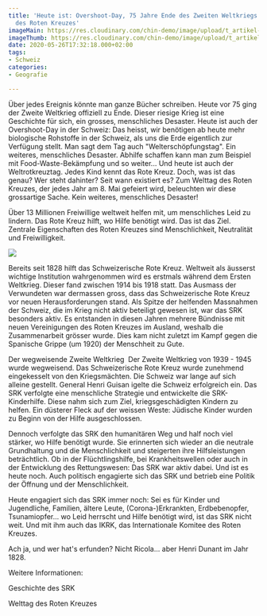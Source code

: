 ```yaml
---
title: 'Heute ist: Overshoot-Day, 75 Jahre Ende des Zweiten Weltkriegs und Welttag
  des Roten Kreuzes'
imageMain: https://res.cloudinary.com/chin-demo/image/upload/t_artikel-main/v1590781778/red-cross-min_aw9bas.jpg
imageThumb: https://res.cloudinary.com/chin-demo/image/upload/t_artikel-thumb/v1590781778/red-cross-min_aw9bas.jpg
date: 2020-05-26T17:32:18.000+02:00
tags:
- Schweiz
categories:
- Geografie

---
```

Über jedes Ereignis könnte man ganze Bücher schreiben. Heute vor 75 ging der Zweite Weltkrieg offiziell zu Ende. Dieser riesige Krieg ist eine Geschichte für sich, ein grosses, menschliches Desaster. Heute ist auch der Overshoot-Day in der Schweiz: Das heisst, wir benötigen ab heute mehr biologische Rohstoffe in der Schweiz, als uns die Erde eigentlich zur Verfügung stellt. Man sagt dem Tag auch "Welterschöpfungstag". Ein weiteres, menschliches Desaster. Abhilfe schaffen kann man zum Beispiel mit Food-Waste-Bekämpfung und so weiter... Und heute ist auch der Weltrotkreuztag. Jedes Kind kennt das Rote Kreuz. Doch, was ist das genau? Wer steht dahinter? Seit wann existiert es? Zum Welttag des Roten Kreuzes, der jedes Jahr am 8. Mai gefeiert wird, beleuchten wir diese grossartige Sache. Kein weiteres, menschliches Desaster!

Über 13 Millionen Freiwillige weltweit helfen mit, um menschliches Leid zu lindern. Das Rote Kreuz hilft, wo Hilfe benötigt wird. Das ist das Ziel. Zentrale Eigenschaften des Roten Kreuzes sind Menschlichkeit, Neutralität und Freiwilligkeit.

![](https://res.cloudinary.com/chin-demo/image/upload/t_artikel-main/v1593415963/nick-fewings-4pZu15OeTXA-unsplash_brlclz.jpg)

Bereits seit 1828 hilft das Schweizerische Rote Kreuz. Weltweit als äusserst wichtige Institution wahrgenommen wird es erstmals während dem Ersten Weltkrieg. Dieser fand zwischen 1914 bis 1918 statt. Das Ausmass der Verwundeten war dermassen gross, dass das Schweizerische Rote Kreuz vor neuen Herausforderungen stand. Als Spitze der helfenden Massnahmen der Schweiz, die im Krieg nicht aktiv beteiligt gewesen ist, war das SRK besonders aktiv. Es entstanden in diesen Jahren mehrere Bündnisse mit neuen Vereinigungen des Roten Kreuzes im Ausland, weshalb die Zusammenarbeit grösser wurde. Dies kam nicht zuletzt im Kampf gegen die Spanische Grippe (um 1920) der Menschheit zu Gute.

Der wegweisende Zweite Weltkrieg
​
Der Zweite Weltkrieg von 1939 - 1945 wurde wegweisend. Das Schweizerische Rote Kreuz wurde zunehmend eingekesselt von den Kriegsmächten. Die Schweiz war lange auf sich alleine gestellt. General Henri Guisan igelte die Schweiz erfolgreich ein. Das SRK verfolgte eine menschliche Strategie und entwickelte die SRK-Kinderhilfe. Diese nahm sich zum Ziel, kriegsgeschädigten Kindern zu helfen. Ein düsterer Fleck auf der weissen Weste: Jüdische Kinder wurden zu Beginn von der Hilfe ausgeschlossen.

Dennoch verfolgte das SRK den humanitären Weg und half noch viel stärker, wo Hilfe benötigt wurde. Sie erinnerten sich wieder an die neutrale Grundhaltung und die Menschlichkeit und steigerten ihre Hilfsleistungen beträchtlich. Ob in der Flüchtlingshilfe, bei Krankheitswellen oder auch in der Entwicklung des Rettungswesen: Das SRK war aktiv dabei. Und ist es heute noch. Auch politisch engagierte sich das SRK und betrieb eine Politik der Öffnung und der Menschlichkeit.

Heute engagiert sich das SRK immer noch: Sei es für Kinder und Jugendliche, Familien, ältere Leute, (Corona-)Erkrankten, Erdbebenopfer, Tsunamiopfer... wo Leid herrscht und Hilfe benötigt wird, ist das SRK nicht weit. Und mit ihm auch das IKRK, das Internationale Komitee des Roten Kreuzes.

Ach ja, und wer hat's erfunden? Nicht Ricola... aber Henri Dunant im Jahr 1828.

Weitere Informationen:

Geschichte des SRK

Welttag des Roten Kreuzes
